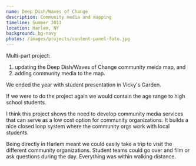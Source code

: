 ```yaml
---
name: Deep Dish/Waves of Change
description: Community media and mapping
timeline: Summer 2013
location: Harlem, NY
background: bg-navy
photos: /images/projects/content-panel-foto.jpg
---
```


Multi-part project: 

1. updating the Deep Dish/Waves of Change community meida map, and 
2. adding community media to the map. 


We ended the year with student presentation in Vicky's Garden. 

If we were to do the project again we would contain the age range to high school students. 

I think this project shows the need to develop community media services that can serve as a low cost option for community organizations. It builds a nice closed loop system where the community orgs work with local students.

Being directly in Harlem meant we could easily take a trip to visit the different community organizations. Student teams could go over and film or ask questions during the day. Everything was within walking distance. 
